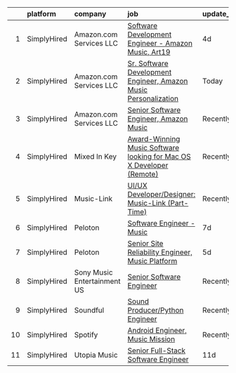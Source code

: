 

|    | platform    | company                     | job                                                                                                                                                                              | update_time   | location                       |
|---:|:------------|:----------------------------|:---------------------------------------------------------------------------------------------------------------------------------------------------------------------------------|:--------------|:-------------------------------|
|  1 | SimplyHired | Amazon.com Services LLC     | [Software Development Engineer - Amazon Music, Art19](https://www.simplyhired.com/job/DSWIPlDsTxjb-iecA5fLw9Zr6IZBLzq9fTVsxmgHphB1DSFoM5YLIQ?q=music+developer)                  | 4d            | San Francisco, CA +4 locations |
|  2 | SimplyHired | Amazon.com Services LLC     | [Sr. Software Development Engineer, Amazon Music Personalization](https://www.simplyhired.com/job/sECLkNSbNH0_ExVCsJM7OkQEyy02aTqv66pdf9t0H53ViReAm1Z0HA?q=music+developer)      | Today         | San Francisco, CA              |
|  3 | SimplyHired | Amazon.com Services LLC     | [Senior Software Engineer, Amazon Music](https://www.simplyhired.com/job/Y-WUCFH_E5jsstDDkWyRouzwnmc8cVGhK9IaCaKeuErw-O_UxbpQ_A?q=music+developer)                               | Recently      | San Francisco, CA              |
|  4 | SimplyHired | Mixed In Key                | [Award-Winning Music Software looking for Mac OS X Developer (Remote)](https://www.simplyhired.com/job/L-2EZU2jVtCOIASfQ2mTylRc_wBs8G000Bd98cub72rlOwsLWp3RJA?q=music+developer) | Recently      | Miami, FL                      |
|  5 | SimplyHired | Music-Link                  | [UI/UX Developer/Designer: Music-Link (Part-Time)](https://www.simplyhired.com/job/eemKHP6LHB-HrhKfuPNizyIsi9kH4LnP8s5ZRA6o44y22Et0viF6EA?q=music+developer)                     | Recently      | Remote                         |
|  6 | SimplyHired | Peloton                     | [Software Engineer - Music](https://www.simplyhired.com/job/ykjT3tTHrJeAADE8rmtccMhbtLaXqkTl6wiqGEk4aZ5uCVNMd1eAGA?q=music+developer)                                            | 7d            | Atlanta, GA                    |
|  7 | SimplyHired | Peloton                     | [Senior Site Reliability Engineer, Music Platform](https://www.simplyhired.com/job/HHbzXpyDKrGYMomsSBDfYKTOMTdcaaZvCzZj4EvXiaoeGj5LyuDM4g?q=music+developer)                     | 5d            | New York, NY +1 location       |
|  8 | SimplyHired | Sony Music Entertainment US | [Senior Software Engineer](https://www.simplyhired.com/job/nMz_FKY780u6B3WoGAiiCb83Nb3S-PH-6GHg4xEeU5In1tea5651Qg?q=music+developer)                                             | Recently      | New York, NY                   |
|  9 | SimplyHired | Soundful                    | [Sound Producer/Python Engineer](https://www.simplyhired.com/job/fKwTfqRWVzhZJJT6yoybTUB5_pL76wxlddnu6kqy2_naoU7JVaHVBQ?q=music+developer)                                       | Recently      | Remote                         |
| 10 | SimplyHired | Spotify                     | [Android Engineer, Music Mission](https://www.simplyhired.com/job/yCO2B5iukRZdW40Ps70JXSd_hHQB2Cx-k1oM2ZkJk-76OEDQlZ27Kw?q=music+developer)                                      | Recently      | New York, NY                   |
| 11 | SimplyHired | Utopia Music                | [Senior Full-Stack Software Engineer](https://www.simplyhired.com/job/EFD976IY7kogEr-Ge7hpG6xawKYYifXrauNyfWXI5bkiQ6vGL08rjA?q=music+developer)                                  | 11d           | Nashville, TN                  |